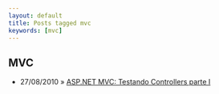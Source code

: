 ```yaml
---
layout: default
title: Posts tagged mvc
keywords: [mvc]
---
```

<h2 class="category">MVC</h2>
<ul class="posts">
<li>
<p>
<span class="date">27/08/2010</span> &raquo; 
<a href="/blog/asp-net-mvc-testando-controllers-parte-i">ASP.NET MVC: Testando Controllers parte I</a>
</p>
</li> 
</ul>
